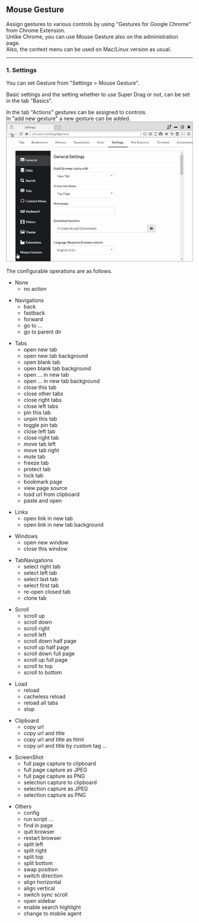 ## Mouse Gesture

Assign gestures to various controls by using "Gestures for Google Chrome" from Chrome Extension.  
Unlike Chrome, you can use Mouse Gesture also on the administration page.   
Also, the context menu can be used on Mac/Linux version as usual.

*********

### 1. Settings
You can set Gesture from "Settings > Mouse Gesture".  

Basic settings and the setting whether to use Super Drag or not, can be set in the tab "Basics".  

In the tab "Actions" gestures can be assigned to controls.  
In "add new gesture" a new gesture can be added.
![mouse-gesture](img/mouse-gesture.gif)

The configurable operations are as follows.

- None
    - no action
     
<span/>

- Navigations
    - back
    - fastback
    - forward
    - go to ...
    - go to parent dir
     
<span/>

- Tabs
    - open new tab
    - open new tab background
    - open blank tab
    - open blank tab background
    - open ... in new tab
    - open ... in new tab background
    - close this tab
    - close other tabs
    - close right tabs
    - close left tabs
    - pin this tab
    - unpin this tab
    - toggle pin tab
    - close left tab
    - close right tab
    - move tab left
    - move tab right
    - mute tab
    - freeze tab
    - protect tab
    - lock tab
    - bookmark page
    - view page source
    - load url from clipboard
    - paste and open
     
<span/>

- Links
    - open link in new tab
    - open link in new tab background
     
<span/>

- Windows
    - open new window
    - close this window
     
<span/>

- TabNavigations
    - select right tab
    - select left tab
    - select last tab
    - select first tab
    - re-open closed tab
    - clone tab
     
<span/>

- Scroll
    - scroll up
    - scroll down
    - scroll right
    - scroll left
    - scroll down half page
    - scroll up half page
    - scroll down full page
    - scroll up full page
    - scroll to top
    - scroll to bottom
     
<span/>

- Load
    - reload
    - cacheless reload
    - reload all tabs
    - stop
     
<span/>

- Clipboard
    - copy url
    - copy url and title
    - copy url and title as html
    - copy url and title by custom tag ...
     
<span/>

- ScreenShot
    - full page capture to clipboard
    - full page capture as JPEG
    - full page capture as PNG
    - selection capture to clipboard
    - selection capture as JPEG
    - selection capture as PNG
     
<span/>

- Others
    - config
    - run script ...
    - find in page
    - quit browser
    - restart browser
    - split left
    - split right
    - split top
    - split bottom
    - swap position
    - switch direction
    - align horizontal
    - align vertical
    - switch sync scroll
    - open sidebar
    - enable search highlight
    - change to mobile agent
  